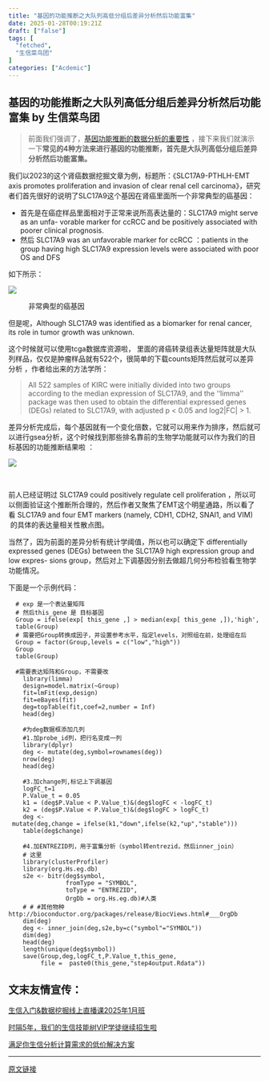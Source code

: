 ```yaml
---
title: "基因的功能推断之大队列高低分组后差异分析然后功能富集"
date: 2025-01-28T00:19:21Z
draft: ["false"]
tags: [
  "fetched",
  "生信菜鸟团"
]
categories: ["Acdemic"]
---
```

基因的功能推断之大队列高低分组后差异分析然后功能富集 by 生信菜鸟团
------
<div><section data-tool="mdnice编辑器" data-website="https://www.mdnice.com"><blockquote data-tool="mdnice编辑器"><span></span><p>前面我们强调了，<a href="https://mp.weixin.qq.com/s?__biz=MzUzMTEwODk0Ng==&amp;mid=2247531313&amp;idx=1&amp;sn=b794ca61a735be428cffd770920e66b5&amp;scene=21#wechat_redirect" data-linktype="2">基因功能推断的数据分析的重要性</a> ，接下来我们就演示一下<strong>常见的4种方法来进行基因的功能推断，首先是大队列高低分组后差异分析然后功能富集。</strong></p></blockquote><p data-tool="mdnice编辑器">我们以2023的这个肾癌数据挖掘文章为例，标题所：《SLC17A9-PTHLH-EMT axis promotes proliferation and invasion of clear renal cell carcinoma》，研究者们首先很好的说明了SLC17A9这个基因在肾癌里面所一个非常典型的癌基因：</p><ul data-tool="mdnice编辑器"><li><section>首先是在癌症样品里面相对于正常来说所高表达量的：SLC17A9 might serve as an unfa- vorable marker for ccRCC and be positively associated with poorer clinical prognosis.</section></li><li><section>然后 SLC17A9 was an unfavorable marker for ccRCC ：patients in the group having high SLC17A9 expression levels were associated with poor OS and DFS</section></li></ul><p data-tool="mdnice编辑器">如下所示：</p><p><img data-galleryid="" data-imgfileid="100047667" data-ratio="0.6129629629629629" data-s="300,640" data-src="https://mmbiz.qpic.cn/mmbiz_png/iaRJcrq2Los9ajibOR3sp0NictibsgXjuky7JEp9KZoYOFSUFuMjDSGxDUPtyEDjTzzlNcNQxEmIN9EbWyLWc2Bbug/640?wx_fmt=png&amp;from=appmsg" data-type="png" data-w="1080" src="https://mmbiz.qpic.cn/mmbiz_png/iaRJcrq2Los9ajibOR3sp0NictibsgXjuky7JEp9KZoYOFSUFuMjDSGxDUPtyEDjTzzlNcNQxEmIN9EbWyLWc2Bbug/640?wx_fmt=png&amp;from=appmsg"></p><figure data-tool="mdnice编辑器"><figcaption>非常典型的癌基因</figcaption></figure><p data-tool="mdnice编辑器">但是呢，Although SLC17A9 was identified as a biomarker for renal cancer, its role in tumor growth was unknown.</p><p data-tool="mdnice编辑器">这个时候就可以使用tcga数据库资源啦， 里面的肾癌转录组表达量矩阵就是大队列样品，仅仅是肿瘤样品就有522个，很简单的下载counts矩阵然后就可以差异分析 ，作者给出来的方法学所：</p><blockquote data-tool="mdnice编辑器"><span></span><p>All 522 samples of KIRC were initially divided into two groups according to the median expression of SLC17A9, and the ‘‘limma’’ package was then used to obtain the differential expressed genes (DEGs) related to SLC17A9, with adjusted p &lt; 0.05 and log2|FC| &gt; 1.</p></blockquote><p data-tool="mdnice编辑器">差异分析完成后，每个基因就有一个变化倍数，它就可以用来作为排序，然后就可以进行gsea分析，这个时候找到那些排名靠前的生物学功能就可以作为我们的目标基因的功能推断结果啦 ：</p><p><img data-galleryid="" data-imgfileid="100047668" data-ratio="0.4666666666666667" data-s="300,640" data-src="https://mmbiz.qpic.cn/mmbiz_png/iaRJcrq2Los9ajibOR3sp0NictibsgXjuky7Vt4CBPbq96fWvQRw6YiaFkZSVKsKlkHahicqnLTqntQjIDv4vAKdqx4A/640?wx_fmt=png&amp;from=appmsg" data-type="png" data-w="1080" src="https://mmbiz.qpic.cn/mmbiz_png/iaRJcrq2Los9ajibOR3sp0NictibsgXjuky7Vt4CBPbq96fWvQRw6YiaFkZSVKsKlkHahicqnLTqntQjIDv4vAKdqx4A/640?wx_fmt=png&amp;from=appmsg"></p><figure data-tool="mdnice编辑器"><figcaption> </figcaption></figure><p data-tool="mdnice编辑器">前人已经证明过 SLC17A9 could positively regulate cell proliferation ，所以可以侧面验证这个推断所合理的，然后作者又聚焦了EMT这个明星通路，所以看了看 SLC17A9 and four EMT markers (namely, CDH1, CDH2, SNAI1, and VIM)  的具体的表达量相关性散点图。</p><p data-tool="mdnice编辑器">当然了，因为前面的差异分析有统计学阈值，所以也可以确定下 differentially expressed genes (DEGs) between the SLC17A9 high expression group and low expres- sions group，然后对上下调基因分别去做超几何分布检验看生物学功能情况。</p><p data-tool="mdnice编辑器">下面是一个示例代码：</p><pre data-tool="mdnice编辑器"><span></span><code>  <span># exp 是一个表达量矩阵</span><br>  <span># 然后this_gene 是 目标基因</span><br>  Group = ifelse(exp[ this_gene ,] &gt; median(exp[ this_gene ,]),<span>'high'</span>,<span>'low'</span>)<br>  table(Group)<br>  <span># 需要把Group转换成因子，并设置参考水平，指定levels，对照组在前，处理组在后</span><br>  Group = factor(Group,levels = c(<span>"low"</span>,<span>"high"</span>))<br>  Group<br>  table(Group) <br><br>  <span>#需要表达矩阵和Group，不需要改</span><br>    <span>library</span>(limma)<br>    design=model.matrix(~Group)<br>    fit=lmFit(exp,design)<br>    fit=eBayes(fit)<br>    deg=topTable(fit,coef=<span>2</span>,number = <span>Inf</span>)<br>    head(deg)<br>    <br>    <span>#为deg数据框添加几列</span><br>    <span>#1.加probe_id列，把行名变成一列</span><br>    <span>library</span>(dplyr)<br>    deg &lt;- mutate(deg,symbol=rownames(deg)) <br>    nrow(deg)<br>    head(deg)<br>    <br>    <span>#3.加change列,标记上下调基因</span><br>    logFC_t=<span>1</span><br>    P.Value_t = <span>0.05</span><br>    k1 = (deg$P.Value &lt; P.Value_t)&amp;(deg$logFC &lt; -logFC_t)<br>    k2 = (deg$P.Value &lt; P.Value_t)&amp;(deg$logFC &gt; logFC_t)<br>    deg &lt;- mutate(deg,change = ifelse(k1,<span>"down"</span>,ifelse(k2,<span>"up"</span>,<span>"stable"</span>)))<br>    table(deg$change)<br>    <br>    <span>#4.加ENTREZID列，用于富集分析（symbol转entrezid，然后inner_join）</span><br>    <span># 这里 </span><br>    <span>library</span>(clusterProfiler)<br>    <span>library</span>(org.Hs.eg.db)<br>    s2e &lt;- bitr(deg$symbol,<br>                fromType = <span>"SYMBOL"</span>,<br>                toType = <span>"ENTREZID"</span>,<br>                OrgDb = org.Hs.eg.db)<span>#人类</span><br>    <span># # #其他物种http://bioconductor.org/packages/release/BiocViews.html#___OrgDb</span><br>    dim(deg)<br>    deg &lt;- inner_join(deg,s2e,by=c(<span>"symbol"</span>=<span>"SYMBOL"</span>))<br>    dim(deg)<br>    head(deg)<br>    length(unique(deg$symbol))<br>    save(Group,deg,logFC_t,P.Value_t,this_gene,<br>         file =  paste0(this_gene,<span>"step4output.Rdata"</span>))<br></code></pre></section><section><mp-common-redpacket data-pluginname="redpacketcover" data-w="286" data-ratio="1.5664335664335665" data-name="%E7%94%9F%E4%BF%A1%E8%8F%9C%E9%B8%9F%E5%9B%A2" data-receiveimg="https%3A%2F%2Fsnssvppicd.video.qq.com%2Fsvid%2Fp0VkoI6zvYwPSRRO6DSxQjWvedCepggq16l4bZyJvf4zoIzlRNlYSs96S9raOxplM4yxwfAjkfrkWzIp8KTvHmA%3Fhy%3DSH" data-synthetic="0" data-coveruri="vNOiFpYWoEoC_sab" data-bizuin="3531108946" data-orderid="14574743816739589504" data-openimg="https%3A%2F%2Fsnssvppice.video.qq.com%2Fsvid%2Fp0VkoI6zvYwPSRRO6DSxQjeFdkemBntQDohRqDH_Mm4dtb37u6z4kkZDWRQqBlEu9P-1u1AmscvNN6oKW0opzzg%3Fhy%3DSH" data-is-purchase-order="" data-errortype=""></mp-common-redpacket></section><h2 data-tool="mdnice编辑器" data-remoteid="c1737719546615" data-cacheurl="https://files.mdnice.com/koala-2.png"><span>文末友情宣传：</span></h2><p data-tool="mdnice编辑器"><a href="https://mp.weixin.qq.com/s?__biz=MzI1Njk4ODE0MQ==&amp;mid=2247527230&amp;idx=1&amp;sn=7156afcd5ab734c7d391b9048695747a&amp;scene=21#wechat_redirect" data-linktype="2">生信入门&amp;数据挖掘线上直播课2025年1月班</a></p><p data-tool="mdnice编辑器"><a href="http://mp.weixin.qq.com/s?__biz=MzAxMDkxODM1Ng==&amp;mid=2247524148&amp;idx=1&amp;sn=7806da6feb41a36493c519c1cfc1d3ac&amp;chksm=9b4bdf8fac3c569960369602f1ef26639cb366b250f233b2297d1f059471c0458335bfc0b829&amp;scene=21#wechat_redirect" data-linktype="2">时隔5年，我们的生信技能树VIP学徒继续招生啦</a></p><p data-tool="mdnice编辑器"><a href="https://mp.weixin.qq.com/s?__biz=MzAxMDkxODM1Ng==&amp;mid=2247535760&amp;idx=2&amp;sn=1e02a2e982a046ecf6389231e6768d5b&amp;scene=21#wechat_redirect" data-linktype="2">满足你生信分析计算需求的低价解决方案</a></p><p><mp-style-type data-value="10000"></mp-style-type></p></div>  
<hr>
<a href="https://mp.weixin.qq.com/s/OWYgR517DhifnHqChFwXsw",target="_blank" rel="noopener noreferrer">原文链接</a>
